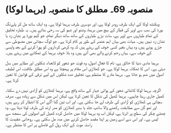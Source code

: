 # منصوبہ 69۔ مطلق کا منصوبہ (برہما لوکا)

ویکنتھ لوکا کے ایک طرف رودر لوکا ہے، اور دوسری طرف برہما لوکا ہے۔ وہ ایک ساتھ مل کر پلےنگ بورڈ کی سب سے اوپر کی قطار کے بیچ میں برہما، وشنو اور شیو کی سہ رخی بناتے ہیں۔ یہ طیارہ تخلیق کے تمام طیاروں سے اوپر ہے، سات بڑے طیاروں کے ساتھ ساتھ دیگر تمام، جو گیم بورڈ پر نشان زد یا نشان زد نہیں ہیں۔ مہات بھی یہاں اہم عنصر کے طور پر کام کرتا ہے۔ جو لوگ سچائی میں مضبوطی سے جڑے ہوئے ہیں، وہ یہاں بغیر کسی خوف کے رہتے ہیں کہ وہ کرمی کرداروں کو پورا کرنے کے بعد واپسی کے خوف سے۔ یہاں رحم کرنے والے بھی آتے ہیں، وہ بلا خوف برہما کے ٹھکانے میں رہتے ہیں۔

برہما مادی دنیا کا خالق ہے، نام کا فعال اصول، وہ قوت جو شعور کو لاتعداد شکلوں اور مظاہر میں بدل دیتی ہے۔ اس کا ٹھکانہ برہما لوکا ہے۔ جو کھلاڑی اس مقام پر پہنچتا ہے وہ اس مطلق طاقت، اس لطیف اصول میں ضم ہو جاتا ہے۔ برہما مادے کا منتظم ہے، تخلیق شدہ شکلوں کے لیے ترقی کے قوانین کا تعین کرتا ہے۔

اگرچہ برہما لوکا کائناتی شعور کے ہوائی جہاز کے ساتھ واقع ہے، برہما کھلاڑی کو آزادی نہیں دے سکتا۔ کھیل جاری رہنا چاہیے۔ برہما کھیل کی شکل کا تعین کرتا ہے، لیکن اس میں شکل سے زیادہ ہے۔ صرف سچائی ہی کھلاڑی کو آزادی کی طرف لے جا سکتی ہے۔ اور اب تین گنا آگے اس کا انتظار کر رہے ہیں، اور تمو گن سے مطابقت رکھنے والا سانپ جلد یا بدیر کھلاڑی کو مدر ارتھ کی طرف لوٹا دیتا ہے۔ وہ چھٹے چکر کی سطح پر اترتا ہے، لیکن اب وہ برہما لوکا میں حاصل کردہ کھیل کے اصولوں کی سمجھ سے لیس ہے۔ اور اس سے اسے زمین پر اپنا مقصد حاصل کرنے میں مدد مل سکتی ہے۔ روحانی عقیدت کا راستہ موت کے ایک رول کے فاصلے پر اس کا منتظر ہے۔
